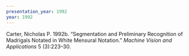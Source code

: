 ```yaml
---
presentation_year: 1992
year: 1992
---
```


Carter, Nicholas P. 1992b. “Segmentation and Preliminary Recognition of Madrigals Notated in White Mensural Notation.” <i>Machine Vision and Applications</i> 5 (3):223–30.